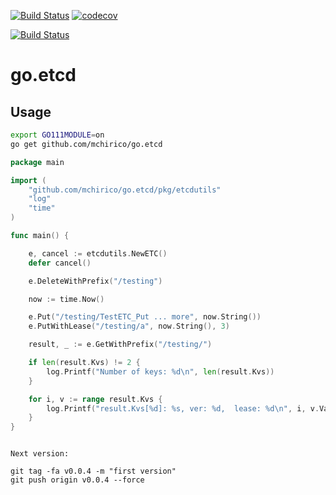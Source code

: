 


[![Build Status](https://travis-ci.org/mchirico/go.etcd.svg?branch=master)](https://travis-ci.org/mchirico/go.etcd)
[![codecov](https://codecov.io/gh/mchirico/go.etcd/branch/master/graph/badge.svg)](https://codecov.io/gh/mchirico/go.etcd)

[![Build Status](https://mchirico.visualstudio.com/go.etcd/_apis/build/status/mchirico.go.etcd?branchName=master)](https://mchirico.visualstudio.com/go.etcd/_build/latest?definitionId=9&branchName=master)


# go.etcd

## Usage

```bash
export GO111MODULE=on
go get github.com/mchirico/go.etcd
```


```go
package main

import (
	"github.com/mchirico/go.etcd/pkg/etcdutils"
	"log"
	"time"
)

func main() {

	e, cancel := etcdutils.NewETC()
	defer cancel()

	e.DeleteWithPrefix("/testing")

	now := time.Now()

	e.Put("/testing/TestETC_Put ... more", now.String())
	e.PutWithLease("/testing/a", now.String(), 3)

	result, _ := e.GetWithPrefix("/testing/")

	if len(result.Kvs) != 2 {
		log.Printf("Number of keys: %d\n", len(result.Kvs))
	}

	for i, v := range result.Kvs {
		log.Printf("result.Kvs[%d]: %s, ver: %d,  lease: %d\n", i, v.Value, v.Version, v.Lease)
	}
}



```




```
Next version:

git tag -fa v0.0.4 -m "first version"
git push origin v0.0.4 --force

```
